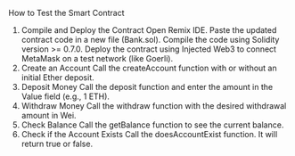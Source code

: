 How to Test the Smart Contract
1. Compile and Deploy the Contract
Open Remix IDE.
Paste the updated contract code in a new file (Bank.sol).
Compile the code using Solidity version >= 0.7.0.
Deploy the contract using Injected Web3 to connect MetaMask on a test network (like Goerli).
2. Create an Account
Call the createAccount function with or without an initial Ether deposit.
3. Deposit Money
Call the deposit function and enter the amount in the Value field (e.g., 1 ETH).
4. Withdraw Money
Call the withdraw function with the desired withdrawal amount in Wei.
5. Check Balance
Call the getBalance function to see the current balance.
6. Check if the Account Exists
Call the doesAccountExist function. It will return true or false.